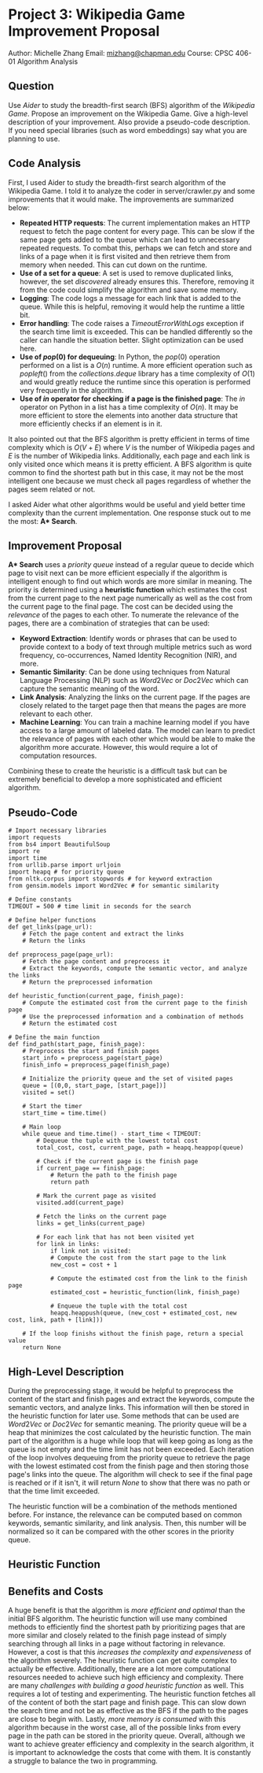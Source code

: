 # Project 3: Wikipedia Game Improvement Proposal
Author: Michelle Zhang
Email: mizhang@chapman.edu
Course: CPSC 406-01 Algorithm Analysis

## Question
Use *Aider* to study the breadth-first search (BFS) algorithm of the *Wikipedia Game*. Propose an improvement on the Wikipedia Game. Give a high-level description of your improvement. Also provide a pseudo-code description. If you need special libraries (such as word embeddings) say what you are planning to use.

## Code Analysis
First, I used Aider to study the breadth-first search algorithm of the Wikipedia Game. I told it to analyze the coder in server/crawler.py and some improvements that it would make. The improvements are summarized below:

* **Repeated HTTP requests**: The current implementation makes an HTTP request to fetch the page content for every page. This can be slow if the same page gets added to the queue which can lead to unnecessary repeated requests. To combat this, perhaps we can fetch and store and links of a page when it is first visited and then retrieve them from memory when needed. This can cut down on the runtime.
* **Use of a set for a queue**: A set is used to remove duplicated links, however, the set $discovered$ already ensures this. Therefore, removing it from the code could simplify the algorithm and save some memory.
* **Logging**: The code logs a message for each link that is added to the queue. While this is helpful, removing it would help the runtime a little bit.
* **Error handling**: The code raises a $TimeoutErrorWithLogs$ exception if the search time limit is exceeded. This can be handled differently so the caller can handle the situation better. Slight optimization can be used here.
* **Use of $pop(0)$ for dequeuing**: In Python, the $pop(0)$ operation performed on a list is a $O(n)$ runtime. A more efficient operation such as $popleft()$ from the $collections.deque$ library has a time complexity of $O(1)$ and would greatly reduce the runtime since this operation is performed very frequently in the algorithm.
* **Use of $in$ operator for checking if a page is the finished page**: The $in$ operator on Python in a list has a time complexity of $O(n)$. It may be more efficient to store the elements into another data structure that more efficiently checks if an element is in it.

It also pointed out that the BFS algorithm is pretty efficient in terms of time complexity which is $O(V + E)$ where $V$ is the number of Wikipedia pages and $E$ is the number of Wikipedia links. Additionally, each page and each link is only visited once which means it is pretty efficient. A BFS algorithm is quite common to find the shortest path but in this case, it may not be the most intelligent one because we must check all pages regardless of whether the pages seem related or not.

I asked Aider what other algorithms would be useful and yield better time complexity than the current implementation. One response stuck out to me the most: **A\* Search**.

## Improvement Proposal
**A\* Search** uses a *priority queue* instead of a regular queue to decide which page to visit next can be more efficient especially if the algorithm is intelligent enough to find out which words are more similar in meaning. The priority is determined using a **heuristic function** which estimates the cost from the current page to the next page numerically as well as the cost from the current page to the final page. The cost can be decided using the *relevance* of the pages to each other. To numerate the relevance of the pages, there are a combination of strategies that can be used:

* **Keyword Extraction**: Identify words or phrases that can be used to provide context to a body of text through multiple metrics such as word frequency, co-occurrences, Named Identity Recognition (NIR), and more.
* **Semantic Similarity**: Can be done using techniques from Natural Language Processing (NLP) such as $Word2Vec$ or $Doc2Vec$ which can capture the semantic meaning of the word.
* **Link Analysis**: Analyzing the links on the current page. If the pages are closely related to the target page then that means the pages are more relevant to each other.
* **Machine Learning**: You can train a machine learning model if you have access to a large amount of labeled data. The model can learn to predict the relevance of pages with each other which would be able to make the algorithm more accurate. However, this would require a lot of computation resources.

Combining these to create the heuristic is a difficult task but can be extremely beneficial to develop a more sophisticated and efficient algorithm.

## Pseudo-Code
```
# Import necessary libraries
import requests
from bs4 import BeautifulSoup
import re
import time
from urllib.parse import urljoin
import heapq # for priority queue
from nltk.corpus import stopwords # for keyword extraction
from gensim.models import Word2Vec # for semantic similarity

# Define constants
TIMEOUT = 500 # time limit in seconds for the search

# Define helper functions
def get_links(page_url):
    # Fetch the page content and extract the links
    # Return the links

def preprocess_page(page_url):
    # Fetch the page content and preprocess it
    # Extract the keywords, compute the semantic vector, and analyze the links
    # Return the preprocessed information

def heuristic_function(current_page, finish_page):
    # Compute the estimated cost from the current page to the finish page
    # Use the preprocessed information and a combination of methods
    # Return the estimated cost

# Define the main function
def find_path(start_page, finish_page):
    # Preprocess the start and finish pages
    start_info = preprocess_page(start_page)
    finish_info = preprocess_page(finish_page)

    # Initialize the priority queue and the set of visited pages
    queue = [(0,0, start_page, [start_page])]
    visited = set()

    # Start the timer
    start_time = time.time()

    # Main loop
    while queue and time.time() - start_time < TIMEOUT:
        # Dequeue the tuple with the lowest total cost
        total_cost, cost, current_page, path = heapq.heappop(queue)

        # Check if the current page is the finish page
        if current_page == finish_page:
            # Return the path to the finish page
            return path

        # Mark the current page as visited
        visited.add(current_page)

        # Fetch the links on the current page
        links = get_links(current_page)

        # For each link that has not been visited yet
        for link in links:
            if link not in visited:
            # Compute the cost from the start page to the link
            new_cost = cost + 1

            # Compute the estimated cost from the link to the finish page
            estimated_cost = heuristic_function(link, finish_page)

            # Enqueue the tuple with the total cost
            heapq.heappush(queue, (new_cost + estimated_cost, new cost, link, path + [link]))

    # If the loop finishs without the finish page, return a special value
    return None
```

## High-Level Description
During the preprocessing stage, it would be helpful to preprocess the content of the start and finish pages and extract the keywords, compute the semantic vectors, and analyze links. This information will then be stored in the heuristic function for later use. Some methods that can be used are $Word2Vec$ or $Doc2Vec$ for semantic meaning. The priority queue will be a heap that minimizes the cost calculated by the heuristic function. The main part of the algorithm is a huge while loop that will keep going as long as the queue is not empty and the time limit has not been exceeded. Each iteration of the loop involves dequeuing from the priority queue to retrieve the page with the lowest estimated cost from the finish page and then storing those page's links into the queue. The algorithm will check to see if the final page is reached or if it isn't, it will return $None$ to show that there was no path or that the time limit exceeded.

The heuristic function will be a combination of the methods mentioned before. For instance, the relevance can be computed based on common keywords, semantic similarity, and link analysis. Then, this number will be normalized so it can be compared with the other scores in the priority queue.

## Heuristic Function


## Benefits and Costs
A huge benefit is that the algorithm is *more efficient and optimal* than the initial BFS algorithm. The heuristic function will use many combined methods to efficiently find the shortest path by prioritizing pages that are more similar and closely related to the finish page instead of simply searching through all links in a page without factoring in relevance. However, a cost is that this *increases the complexity and expensiveness* of the algorithm severely. The heuristic function can get quite complex to actually be effective. Additionally, there are a lot more computational resources needed to achieve such high efficiency and complexity. There are many *challenges with building a good heuristic function* as well. This requires a lot of testing and experimenting. The heuristic function fetches all of the content of both the start page and finish page. This can slow down the search time and not be as effective as the BFS if the path to the pages are close to begin with. Lastly, *more memory is consumed* with this algorithm because in the worst case, all of the possible links from every page in the path can be stored in the priority queue. Overall, although we want to achieve greater efficiency and complexity in the search algorithm, it is important to acknowledge the costs that come with them. It is constantly a struggle to balance the two in programming.